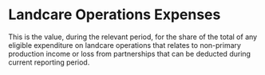 # Landcare Operations Expenses
This is the value, during the relevant period, for the share of the total of any eligible expenditure on landcare operations that relates to non-primary production income or loss from partnerships that can be deducted during current reporting period.